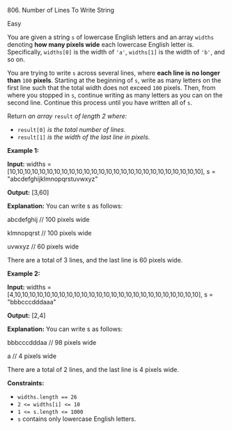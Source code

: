 806\. Number of Lines To Write String

Easy

You are given a string `s` of lowercase English letters and an array `widths` denoting **how many pixels wide** each lowercase English letter is. Specifically, `widths[0]` is the width of `'a'`, `widths[1]` is the width of `'b'`, and so on.

You are trying to write `s` across several lines, where **each line is no longer than** `100` **pixels**. Starting at the beginning of `s`, write as many letters on the first line such that the total width does not exceed `100` pixels. Then, from where you stopped in `s`, continue writing as many letters as you can on the second line. Continue this process until you have written all of `s`.

Return _an array_ `result` _of length 2 where:_

*   `result[0]` _is the total number of lines._
*   `result[1]` _is the width of the last line in pixels._

**Example 1:**

**Input:** widths = [10,10,10,10,10,10,10,10,10,10,10,10,10,10,10,10,10,10,10,10,10,10,10,10,10,10], s = "abcdefghijklmnopqrstuvwxyz"

**Output:** [3,60]

**Explanation:** You can write s as follows:

abcdefghij // 100 pixels wide

klmnopqrst // 100 pixels wide

uvwxyz // 60 pixels wide

There are a total of 3 lines, and the last line is 60 pixels wide.

**Example 2:**

**Input:** widths = [4,10,10,10,10,10,10,10,10,10,10,10,10,10,10,10,10,10,10,10,10,10,10,10,10,10], s = "bbbcccdddaaa"

**Output:** [2,4]

**Explanation:** You can write s as follows:

bbbcccdddaa // 98 pixels wide

a // 4 pixels wide

There are a total of 2 lines, and the last line is 4 pixels wide.

**Constraints:**

*   `widths.length == 26`
*   `2 <= widths[i] <= 10`
*   `1 <= s.length <= 1000`
*   `s` contains only lowercase English letters.